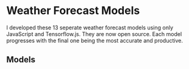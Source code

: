 # Weather Forecast Models
I developed these 13 seperate weather forecast models using only JavaScript and Tensorflow.js. They are now open source. Each model progresses with the final one being the most accurate and productive.

## Models
